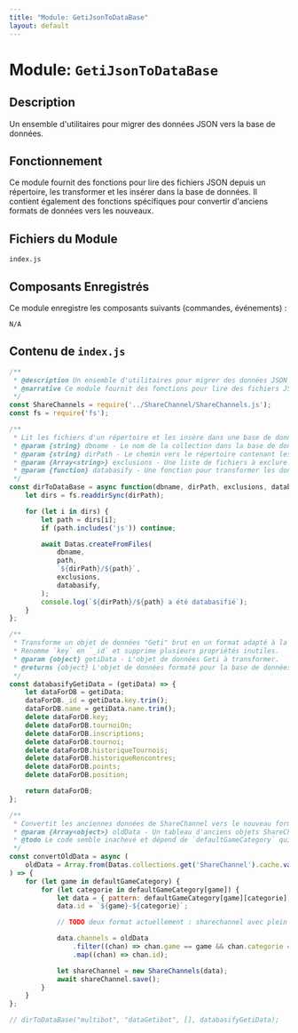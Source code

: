 ```yaml
---
title: "Module: GetiJsonToDataBase"
layout: default
---
```


# Module: `GetiJsonToDataBase`

## Description

Un ensemble d'utilitaires pour migrer des données JSON vers la base de données.

## Fonctionnement

Ce module fournit des fonctions pour lire des fichiers JSON depuis un répertoire, les transformer et les insérer dans la base de données. Il contient également des fonctions spécifiques pour convertir d'anciens formats de données vers les nouveaux.

## Fichiers du Module

```
index.js
```

## Composants Enregistrés

Ce module enregistre les composants suivants (commandes, événements) :
```
N/A
```

## Contenu de `index.js`

```javascript
/**
 * @description Un ensemble d'utilitaires pour migrer des données JSON vers la base de données.
 * @narrative Ce module fournit des fonctions pour lire des fichiers JSON depuis un répertoire, les transformer et les insérer dans la base de données. Il contient également des fonctions spécifiques pour convertir d'anciens formats de données vers les nouveaux.
 */
const ShareChannels = require('../ShareChannel/ShareChannels.js');
const fs = require('fs');

/**
 * Lit les fichiers d'un répertoire et les insère dans une base de données.
 * @param {string} dbname - Le nom de la collection dans la base de données.
 * @param {string} dirPath - Le chemin vers le répertoire contenant les données.
 * @param {Array<string>} exclusions - Une liste de fichiers à exclure.
 * @param {function} databasify - Une fonction pour transformer les données avant l'insertion.
 */
const dirToDataBase = async function(dbname, dirPath, exclusions, databasify) {
    let dirs = fs.readdirSync(dirPath);

    for (let i in dirs) {
        let path = dirs[i];
        if (path.includes('js')) continue;

        await Datas.createFromFiles(
            dbname,
            path,
            `${dirPath}/${path}`,
            exclusions,
            databasify,
        );
        console.log(`${dirPath}/${path} a été databasifié`);
    }
};

/**
 * Transforme un objet de données "Geti" brut en un format adapté à la base de données.
 * Renomme `key` en `_id` et supprime plusieurs propriétés inutiles.
 * @param {object} getiData - L'objet de données Geti à transformer.
 * @returns {object} L'objet de données formaté pour la base de données.
 */
const databasifyGetiData = (getiData) => {
    let dataForDB = getiData;
    dataForDB._id = getiData.key.trim();
    dataForDB.name = getiData.name.trim();
    delete dataForDB.key;
    delete dataForDB.tournoiOn;
    delete dataForDB.inscriptions;
    delete dataForDB.tournoi;
    delete dataForDB.historiqueTournois;
    delete dataForDB.historiqueRencontres;
    delete dataForDB.points;
    delete dataForDB.position;

    return dataForDB;
};

/**
 * Convertit les anciennes données de ShareChannel vers le nouveau format de base de données.
 * @param {Array<object>} oldData - Un tableau d'anciens objets ShareChannel.
 * @todo Le code semble inachevé et dépend de `defaultGameCategory` qui n'est pas défini ici.
 */
const convertOldData = async (
    oldData = Array.from(Datas.collections.get('ShareChannel').cache.values()),
) => {
    for (let game in defaultGameCategory) {
        for (let categorie in defaultGameCategory[game]) {
            let data = { pattern: defaultGameCategory[game][categorie], game, categorie };
            data.id = `${game}-${categorie}`;

            // TODO deux format actuellement : sharechannel avec plein de channel dedans et shareChannel individuel

            data.channels = oldData
                .filter((chan) => chan.game == game && chan.categorie == categorie)
                .map((chan) => chan.id);

            let shareChannel = new ShareChannels(data);
            await shareChannel.save();
        }
    }
};

// dirToDataBase("multibot", "dataGetibot", [], databasifyGetiData);
```
